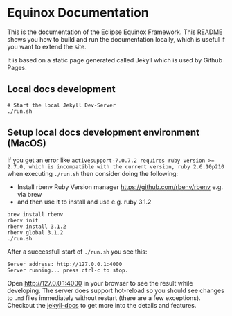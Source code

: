 # Equinox Documentation

This is the documentation of the Eclipse Equinox Framework. This README shows you how to build and run the documentation locally, which is useful if you want to extend the site. 

It is based on a static page generated called Jekyll which is used by Github Pages.

## Local docs development

```
# Start the local Jekyll Dev-Server
./run.sh
```


## Setup local docs development environment (MacOS)

If you get an error like `activesupport-7.0.7.2 requires ruby version >= 2.7.0, which is incompatible with the current version, ruby 2.6.10p210` when executing `./run.sh` then consider doing the following:

- Install rbenv Ruby Version manager https://github.com/rbenv/rbenv e.g. via brew
- and then use it to install and use e.g. ruby 3.1.2

```
brew install rbenv
rbenv init
rbenv install 3.1.2
rbenv global 3.1.2
./run.sh
```

After a successfull start of `./run.sh` you see this:

```
Server address: http://127.0.0.1:4000
Server running... press ctrl-c to stop.
```


Open http://127.0.0.1:4000 in your browser to see the result while developing. 
The server does support hot-reload so you should see changes to `.md` files immediately without restart (there are a few exceptions). Checkout the [jekyll-docs](https://jekyllrb.com/docs/pages/) to get more into the details and features.

